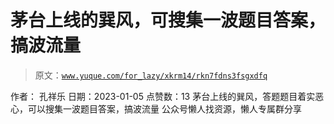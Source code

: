 # 茅台上线的巽风，可搜集一波题目答案，搞波流量

> 原文：[`www.yuque.com/for_lazy/xkrm14/rkn7fdns3fsgxdfq`](https://www.yuque.com/for_lazy/xkrm14/rkn7fdns3fsgxdfq)

<ne-p id="u375324ea" data-lake-id="u375324ea"><ne-text id="u97f4b6c3">作者： 孔祥乐</ne-text></ne-p> <ne-p id="ub9eacfc3" data-lake-id="ub9eacfc3"><ne-text id="u9c03a018">日期：2023-01-05</ne-text></ne-p> <ne-p id="ue21b0485" data-lake-id="ue21b0485"><ne-text id="u9b2a9aed">点赞数：</ne-text><ne-text id="uc8d49d5f" ne-bold="true">13</ne-text></ne-p> <ne-hole id="udc3c5e5a" data-lake-id="udc3c5e5a"><ne-card data-card-name="hr" data-card-type="block" id="wkL4L" data-event-boundary="card"><ne-p id="uaae57ee9" data-lake-id="uaae57ee9"><ne-text id="u7eb84a91">茅台上线的巽风，答题题目着实恶心，可以搜集一波题目答案，搞波流量</ne-text></ne-p> <ne-hole id="uecd2baaf" data-lake-id="uecd2baaf"><ne-card data-card-name="hr" data-card-type="block" id="RDtRT" data-event-boundary="card"><ne-p id="ub406b6a7" data-lake-id="ub406b6a7"><ne-text id="u70c8ce1e">公众号懒人找资源，懒人专属群分享</ne-text></ne-p></ne-card></ne-hole></ne-card></ne-hole>
